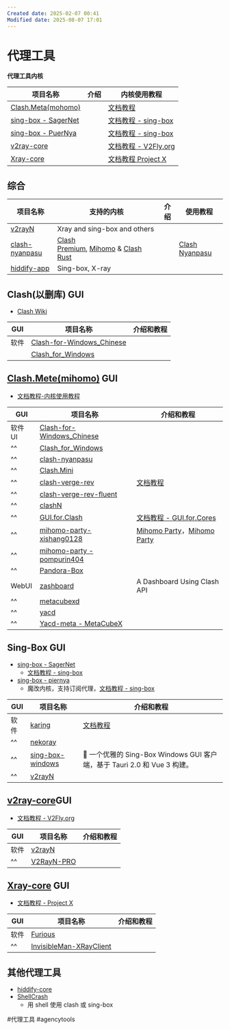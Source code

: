 ```yaml
---
Created date: 2025-02-07 00:41
Modified date: 2025-08-07 17:01
---
```

# 代理工具

**代理工具内核**

| 项目名称                                                        | 介绍  | 内核使用教程                                            |
| ----------------------------------------------------------- | --- | ------------------------------------------------- |
| [Clash.Meta(mohomo)](https://wiki.metacubex.one/)           |     | [文档教程](https://wiki.metacubex.one/)               |
| [sing-box - SagerNet](https://github.com/SagerNet/sing-box) |     | [文档教程 - sing-box](https://sing-box.sagernet.org/) |
| [sing-box - PuerNya](https://github.com/PuerNya/sing-box)   |     | [文档教程 - sing-box](https://sing-box.sagernet.org/) |
| [v2ray-core](https://github.com/v2fly/v2ray-core)           |     | [文档教程 - V2Fly.org](https://www.v2fly.org/)        |
| [Xray-core](https://github.com/XTLS/Xray-core)              |     | [文档教程 Project X](https://xtls.github.io/)         |

## 综合

| 项目名称                                                            | 支持的内核                                                                                                                                                 | 介绍  | 使用教程                                           |
| --------------------------------------------------------------- | ----------------------------------------------------------------------------------------------------------------------------------------------------- | --- | ---------------------------------------------- |
| [v2rayN](https://github.com/2dust/v2rayN)                       | Xray and sing-box and others                                                                                                                          |     |                                                |
| [clash-nyanpasu](https://github.com/LibNyanpasu/clash-nyanpasu) | [Clash Premium](https://github.com/Dreamacro/clash), [Mihomo](https://github.com/MetaCubeX/mihomo) & [Clash Rust](https://github.com/Watfaq/clash-rs) |     | [Clash Nyanpasu](https://nyanpasu.elaina.moe/) |
| [hiddify-app](https://github.com/hiddify/hiddify-app)           | Sing-box, X-ray                                                                                                                                       |     |                                                |

## Clash(以删库) GUI

- [Clash Wiki](https://clash.wiki/)

| GUI | 项目名称                                                                             | 介绍和教程 |
| --- | -------------------------------------------------------------------------------- | ----- |
| 软件  | [Clash-for-Windows_Chinese](https://github.com/Z-Siqi/Clash-for-Windows_Chinese) |       |
|     | [Clash_for_Windows](https://github.com/clashdownload/Clash_for_Windows)          |       |

## [Clash.Mete(mihomo)](https://github.com/MetaCubeX/mihomo) GUI

- [文档教程-内核使用教程](https://wiki.metacubex.one/)

| GUI   | 项目名称                                                                                | 介绍和教程                                                                          |
| ----- | ----------------------------------------------------------------------------------- | ------------------------------------------------------------------------------ |
| 软件 UI | [Clash-for-Windows_Chinese](https://github.com/Z-Siqi/Clash-for-Windows_Chinese)    |                                                                                |
| ^^    | [Clash_for_Windows](https://github.com/clashdownload/Clash_for_Windows)             |                                                                                |
| ^^    | [clash-nyanpasu](https://github.com/LibNyanpasu/clash-nyanpasu)                     |                                                                                |
| ^^    | [Clash.Mini](https://github.com/MetaCubeX/Clash.Mini)                               |                                                                                |
| ^^    | [clash-verge-rev](https://github.com/clash-verge-rev/clash-verge-rev)               | [文档教程](https://clashvergerev.com/)                                             |
| ^^    | [clash-verge-rev-fluent](https://github.com/Daydreamer-riri/clash-verge-rev-fluent) |                                                                                |
| ^^    | [clashN](https://github.com/2dust/clashN)                                           |                                                                                |
| ^^    | [GUI.for.Clash](https://github.com/GUI-for-Cores/GUI.for.Clash)                     | [文档教程 - GUI.for.Cores](https://gui-for-cores.github.io/zh/)                    |
| ^^    | [mihomo-party- xishang0128](https://github.com/xishang0128/mihomo-party)            | [Mihomo Party](https://mihomo.party/)，[Mihomo Party](https://mihomoparty.org/) |
| ^^    | [mihomo-party - pompurin404](https://github.com/pompurin404/mihomo-party)           |                                                                                |
| ^^    | [Pandora-Box](https://github.com/snakem982/Pandora-Box)                             |                                                                                |
| WebUI | [zashboard](https://github.com/Zephyruso/zashboard)                                 | A Dashboard Using Clash API                                                    |
| ^^    | [metacubexd](https://github.com/MetaCubeX/metacubexd)                               |                                                                                |
| ^^    | [yacd](https://github.com/haishanh/yacd)                                            |                                                                                |
| ^^    | [Yacd-meta - MetaCubeX](https://github.com/MetaCubeX/Yacd-meta)                     |                                                                                |

## Sing-Box GUI

- [sing-box - SagerNet](https://github.com/SagerNet/sing-box)
	- [文档教程 - sing-box](https://sing-box.sagernet.org/zh/)
- [sing-box - piernya](https://github.com/PuerNya/sing-box)
	- 魔改内核，支持订阅代理，[文档教程 - sing-box](https://sing-box.sagernet.org/zh/)

| GUI | 项目名称                                                              | 介绍和教程                                                      |
| --- | ----------------------------------------------------------------- | ---------------------------------------------------------- |
| 软件  | [karing](https://github.com/KaringX/karing)                       | [文档教程](https://karing.app/)                                |
| ^^  | [nekoray](https://github.com/MatsuriDayo/nekoray)                 |                                                            |
| ^^  | [sing-box-windows](https://github.com/xinggaoya/sing-box-windows) | 🚀 一个优雅的 Sing-Box Windows GUI 客户端，基于 Tauri 2.0 和 Vue 3 构建。 |
| ^^  | [v2rayN](https://github.com/2dust/v2rayN)                         |                                                            |

## [v2ray-core](https://github.com/v2fly/v2ray-core)GUI

- [文档教程 - V2Fly.org](https://www.v2fly.org/)

| GUI | 项目名称                                                    | 介绍和教程 |
| --- | ------------------------------------------------------- | ----- |
| 软件  | [v2rayN](https://github.com/2dust/v2rayN)               |       |
| ^^  | [V2RayN-PRO](https://github.com/lowercase78/V2RayN-PRO) |       |

## [Xray-core](https://github.com/XTLS/Xray-core) GUI

- [文档教程 - Project X](https://xtls.github.io/)

| GUI | 项目名称                                                                                  | 介绍和教程 |
| --- | ------------------------------------------------------------------------------------- | ----- |
| 软件  | [Furious](https://github.com/LorenEteval/Furious)                                     |       |
| ^^  | [InvisibleMan-XRayClient](https://github.com/InvisibleManVPN/InvisibleMan-XRayClient) |       |

## 其他代理工具

- [hiddify-core](https://github.com/hiddify/hiddify-core)
- [ShellCrash](https://github.com/juewuy/ShellCrash)
	- 用 shell 使用 clash 或 sing-box

#代理工具 #agencytools